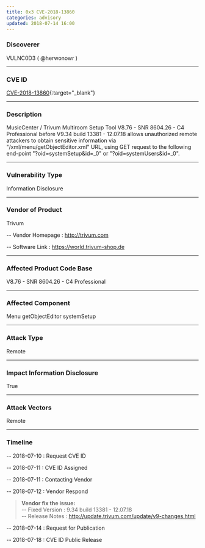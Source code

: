 ```yaml
---
title: 0x3 CVE-2018-13860
categories: advisory
updated: 2018-07-14 16:00
---
```


### Discoverer

VULNC0D3 ( @herwonowr )

---

### CVE ID

[CVE-2018-13860](https://cve.mitre.org/cgi-bin/cvename.cgi?name=CVE-2018-13860){:target="_blank"}

---

### Description

MusicCenter / Trivum Multiroom Setup Tool V8.76 - SNR 8604.26 - C4 Professional before V9.34 build 13381 - 12.07.18 allows unauthorized remote attackers to obtain sensitive information via "/xml/menu/getObjectEditor.xml" URL, using GET request to the following end-point "?oid=systemSetup&id=_0" or "?oid=systemUsers&id=_0".

---

### Vulnerability Type

Information Disclosure

---

### Vendor of Product

Trivum

-- Vendor Homepage : http://trivum.com

-- Software Link : https://world.trivum-shop.de

---

### Affected Product Code Base

V8.76 - SNR 8604.26 - C4 Professional

---

### Affected Component

Menu getObjectEditor systemSetup

---

### Attack Type

Remote

---

### Impact Information Disclosure

True

---

### Attack Vectors

Remote

---

### Timeline

-- 2018-07-10 : Request CVE ID

-- 2018-07-11 : CVE ID Assigned

-- 2018-07-11 : Contacting Vendor

-- 2018-07-12 : Vendor Respond

> **Vendor fix the issue:** <br/>-- Fixed Version : 9.34 build 13381 - 12.07.18<br/>-- Release Notes : http://update.trivum.com/update/v9-changes.html

-- 2018-07-14 : Request for Publication

-- 2018-07-18 : CVE ID Public Release
